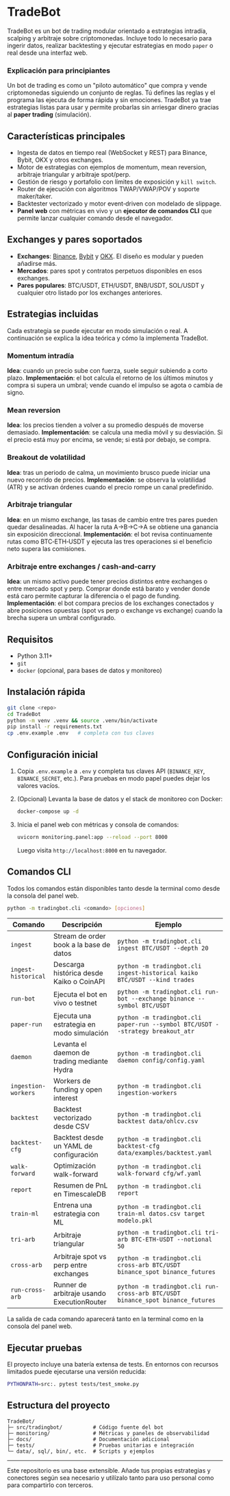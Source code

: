 # TradeBot

TradeBot es un bot de trading modular orientado a estrategias intradía,
scalping y arbitraje sobre criptomonedas.  Incluye todo lo necesario para
ingerir datos, realizar backtesting y ejecutar estrategias en modo
``paper`` o real desde una interfaz web.

### Explicación para principiantes

Un bot de trading es como un "piloto automático" que compra y vende
criptomonedas siguiendo un conjunto de reglas.  Tú defines las reglas y el
programa las ejecuta de forma rápida y sin emociones.  TradeBot ya trae
estrategias listas para usar y permite probarlas sin arriesgar dinero
gracias al **paper trading** (simulación).

## Características principales

- Ingesta de datos en tiempo real (WebSocket y REST) para Binance, Bybit,
  OKX y otros exchanges.
- Motor de estrategias con ejemplos de momentum, mean reversion, arbitraje
  triangular y arbitraje spot/perp.
- Gestión de riesgo y portafolio con límites de exposición y ``kill switch``.
- Router de ejecución con algoritmos TWAP/VWAP/POV y soporte maker/taker.
- Backtester vectorizado y motor event‑driven con modelado de slippage.
- **Panel web** con métricas en vivo y un **ejecutor de comandos CLI** que
  permite lanzar cualquier comando desde el navegador.

## Exchanges y pares soportados

- **Exchanges**: [Binance](https://www.binance.com),
  [Bybit](https://www.bybit.com) y [OKX](https://www.okx.com).  El diseño es
  modular y pueden añadirse más.
- **Mercados**: pares spot y contratos perpetuos disponibles en esos
  exchanges.
- **Pares populares**: BTC/USDT, ETH/USDT, BNB/USDT, SOL/USDT y cualquier
  otro listado por los exchanges anteriores.

## Estrategias incluidas

Cada estrategia se puede ejecutar en modo simulación o real.  A
continuación se explica la idea teórica y cómo la implementa TradeBot.

### Momentum intradía
**Idea**: cuando un precio sube con fuerza, suele seguir subiendo a corto
plazo.
**Implementación**: el bot calcula el retorno de los últimos minutos y
compra si supera un umbral; vende cuando el impulso se agota o cambia de
signo.

### Mean reversion
**Idea**: los precios tienden a volver a su promedio después de moverse
demasiado.
**Implementación**: se calcula una media móvil y su desviación.  Si el
precio está muy por encima, se vende; si está por debajo, se compra.

### Breakout de volatilidad
**Idea**: tras un periodo de calma, un movimiento brusco puede iniciar una
nuevo recorrido de precios.
**Implementación**: se observa la volatilidad (ATR) y se activan órdenes
cuando el precio rompe un canal predefinido.

### Arbitraje triangular
**Idea**: en un mismo exchange, las tasas de cambio entre tres pares pueden
quedar desalineadas.  Al hacer la ruta A→B→C→A se obtiene una ganancia
sin exposición direccional.
**Implementación**: el bot revisa continuamente rutas como BTC‑ETH‑USDT y
ejecuta las tres operaciones si el beneficio neto supera las comisiones.

### Arbitraje entre exchanges / cash‑and‑carry
**Idea**: un mismo activo puede tener precios distintos entre exchanges o
entre mercado spot y perp.  Comprar donde está barato y vender donde está
caro permite capturar la diferencia o el pago de funding.
**Implementación**: el bot compara precios de los exchanges conectados y
abre posiciones opuestas (spot vs perp o exchange vs exchange) cuando la
brecha supera un umbral configurado.

## Requisitos

- Python 3.11+
- ``git``
- ``docker`` (opcional, para bases de datos y monitoreo)

## Instalación rápida

```bash
git clone <repo>
cd TradeBot
python -m venv .venv && source .venv/bin/activate
pip install -r requirements.txt
cp .env.example .env   # completa con tus claves
```
## Configuración inicial

1. Copia `.env.example` a `.env` y completa tus claves API (`BINANCE_KEY`,
   `BINANCE_SECRET`, etc.). Para pruebas en modo papel puedes dejar los
   valores vacíos.
2. (Opcional) Levanta la base de datos y el stack de monitoreo con Docker:

   ```bash
   docker-compose up -d
   ```

3. Inicia el panel web con métricas y consola de comandos:

   ```bash
   uvicorn monitoring.panel:app --reload --port 8000
   ```

   Luego visita `http://localhost:8000` en tu navegador.

## Comandos CLI

Todos los comandos están disponibles tanto desde la terminal como desde la
consola del panel web.

```bash
python -m tradingbot.cli <comando> [opciones]
```

| Comando | Descripción | Ejemplo |
|---------|-------------|---------|
| `ingest` | Stream de order book a la base de datos | `python -m tradingbot.cli ingest BTC/USDT --depth 20` |
| `ingest-historical` | Descarga histórica desde Kaiko o CoinAPI | `python -m tradingbot.cli ingest-historical kaiko BTC/USDT --kind trades` |
| `run-bot` | Ejecuta el bot en vivo o testnet | `python -m tradingbot.cli run-bot --exchange binance --symbol BTC/USDT` |
| `paper-run` | Ejecuta una estrategia en modo simulación | `python -m tradingbot.cli paper-run --symbol BTC/USDT --strategy breakout_atr` |
| `daemon` | Levanta el daemon de trading mediante Hydra | `python -m tradingbot.cli daemon config/config.yaml` |
| `ingestion-workers` | Workers de funding y open interest | `python -m tradingbot.cli ingestion-workers` |
| `backtest` | Backtest vectorizado desde CSV | `python -m tradingbot.cli backtest data/ohlcv.csv` |
| `backtest-cfg` | Backtest desde un YAML de configuración | `python -m tradingbot.cli backtest-cfg data/examples/backtest.yaml` |
| `walk-forward` | Optimización walk-forward | `python -m tradingbot.cli walk-forward cfg/wf.yaml` |
| `report` | Resumen de PnL en TimescaleDB | `python -m tradingbot.cli report` |
| `train-ml` | Entrena una estrategia con ML | `python -m tradingbot.cli train-ml datos.csv target modelo.pkl` |
| `tri-arb` | Arbitraje triangular | `python -m tradingbot.cli tri-arb BTC-ETH-USDT --notional 50` |
| `cross-arb` | Arbitraje spot vs perp entre exchanges | `python -m tradingbot.cli cross-arb BTC/USDT binance_spot binance_futures` |
| `run-cross-arb` | Runner de arbitraje usando ExecutionRouter | `python -m tradingbot.cli run-cross-arb BTC/USDT binance_spot binance_futures` |

La salida de cada comando aparecerá tanto en la terminal como en la consola
del panel web.

## Ejecutar pruebas

El proyecto incluye una batería extensa de tests.  En entornos con recursos
limitados puede ejecutarse una versión reducida:

```bash
PYTHONPATH=src:. pytest tests/test_smoke.py
```

## Estructura del proyecto

```
TradeBot/
├─ src/tradingbot/          # Código fuente del bot
├─ monitoring/              # Métricas y paneles de observabilidad
├─ docs/                    # Documentación adicional
├─ tests/                   # Pruebas unitarias e integración
└─ data/, sql/, bin/, etc.  # Scripts y ejemplos
```

---

Este repositorio es una base extensible.  Añade tus propias estrategias y
conectores según sea necesario y utilízalo tanto para uso personal como para
compartirlo con terceros.

